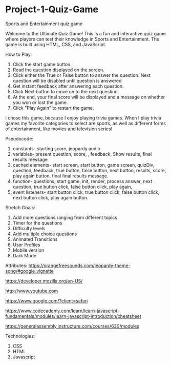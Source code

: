 # Project-1-Quiz-Game
Sports and Entertainment quiz game


Welcome to the Ultimate Quiz Game! This is a fun and interactive quiz game where players can test their knowledge in Sports and Entertainment. The game is built using HTML, CSS, and JavaScript.


How to Play:
1. Click the start game button.
2. Read the question displayed on the screen.
3. Click either the True or False button to answer the question. Next question will be disabled until question is answered
4. Get instant feedback after answering each question.
5. Click Next button to move on to the next question.
6. At the end, your final score will be displayed and a message on whether you won or lost the game.
7. Click "Play Again" to restart the game.

I chose this game, because I enjoy playing trivia games. When I play trivia games my favorite categories to select are sports, as well as different forms of entertainment, like movies and television series!


Pseudocode:
1. constants- starting score, jeopardy audio
2. variables- present question, score, , feedback, Show results, final results message
3. cached elements- start screen, start button, game screen, quizDiv, question, feedback, true button, false button, next button, results, score, play again button, final final results message.
4. function- questions, start game, init, render, process answer, next question, true button click, false button click, play again, 
5. event listeners- start button click, true button click, false button click, next button click, play again button. 


Stretch Goals: 
1. Add more questions ranging from different topics 
2. Timer for the questions
3. Difficulty levels 
4. Add multiple choice questions 
5. Animated Transitions
6. User Profiles
7. Mobile version
8. Dark Mode 


Attributes: 
https://orangefreesounds.com/jeopardy-theme-song/#google_vignette

https://developer.mozilla.org/en-US/

http://www.youtube.com

https://www.google.com/?client=safari

https://www.codecademy.com/learn/learn-javascript-fundamentals/modules/learn-javascript-introduction/cheatsheet

https://generalassembly.instructure.com/courses/630/modules


Technologies: 
1. CSS
2. HTML
3. Javascript




